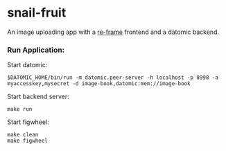 # snail-fruit

An image uploading app with a [re-frame](https://github.com/Day8/re-frame) frontend and a datomic backend.

### Run Application:

Start datomic:
```
$DATOMIC_HOME/bin/run -m datomic.peer-server -h localhost -p 8998 -a myaccesskey,mysecret -d image-book,datomic:mem://image-book
```

Start backend server:
```
make run
```

Start figwheel:

```
make clean
make figwheel
```
